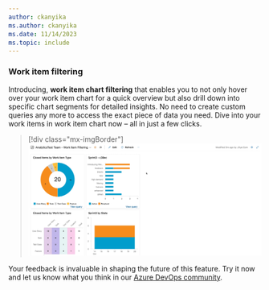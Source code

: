 ```yaml
---
author: ckanyika
ms.author: ckanyika
ms.date: 11/14/2023
ms.topic: include
---
```


### Work item filtering

Introducing, **work item chart filtering** that enables you to not only hover over your work item chart for a quick overview but also drill down into specific chart segments for detailed insights. No need to create custom queries any more to access the exact piece of data you need. Dive into your work items in work item chart now – all in just a few clicks.

 > [!div class="mx-imgBorder"]
> ![Gif to demo work item filtering.](../../media/230-reporting-01.gif "gif to demo work item filtering")
 
Your feedback is invaluable in shaping the future of this feature. Try it now and let us know what you think in our [Azure DevOps community](https://developercommunity.visualstudio.com/AzureDevOps).  